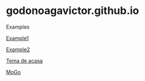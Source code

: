 # godonoagavictor.github.io
Examples

[Example1](https://godonoagavictor.github.io/www/ "Primul meu site cu bootstrap")

[Example2](https://godonoagavictor.github.io/example2/ "Alt exemplu de site cu bootstrap")

[Tema de acasa](https://godonoagavictor.github.io/ranciuc/ "Alt exemplu de site cu HTML si CSS")

[MoGo](https://godonoagavictor.github.io/MoGo/ "Un exemplu de site cu HTML si CSS")
